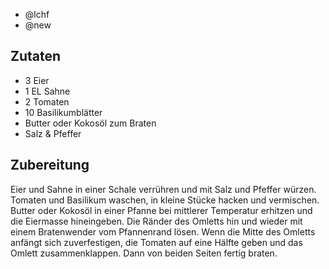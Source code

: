 - @lchf
- @new

## Zutaten
- 3     Eier
- 1 EL  Sahne
- 2     Tomaten
- 10    Basilikumblätter
- Butter oder Kokosöl zum Braten
- Salz & Pfeffer

## Zubereitung
Eier und Sahne in einer Schale verrühren und mit Salz und Pfeffer würzen. Tomaten und Basilikum waschen, in kleine Stücke hacken und vermischen.
Butter oder Kokosöl in einer Pfanne bei mittlerer Temperatur erhitzen und die Eiermasse hineingeben. Die Ränder des Omletts hin und wieder mit einem Bratenwender vom Pfannenrand lösen. Wenn die Mitte des Omletts anfängt sich zuverfestigen, die Tomaten auf eine Hälfte geben und das Omlett zusammenklappen. Dann von beiden Seiten fertig braten.
